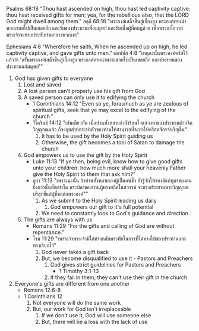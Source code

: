Psalms 68:18 "Thou hast ascended on high, thou hast led captivity captive: thou hast received gifts for men; yea, for the rebellious also, that the LORD God might dwell among them."
สดุดี 68:18 "พระองค์เสด็จขึ้นสู่เบื้องสูง พระองค์ทรงนำพวกเชลยไปเป็นเชลยอีก และรับของประทานเพื่อมนุษย์ และรับเพื่อผู้ที่กบฏด้วย เพื่อพระเยโฮวาห์พระเจ้าจะทรงประทับท่ามกลางพวกเขา"

Ephesians 4:8 "Wherefore he saith, When he ascended up on high, he led captivity captive, and gave gifts unto men."
เอเฟซัส 4:8 "เหตุฉะนั้นพระองค์ตรัสไว้แล้วว่า 'ครั้นพระองค์เสด็จขึ้นสู่เบื้องสูง พระองค์ทรงนำพวกเชลยไปเป็นเชลยอีก และประทานของประทานแก่มนุษย์'"

1. God has given gifts to everyone
	1. Lost and saved
	2. A lost person can't properly use his gift from God
	3. A saved person can only use it to edifying the church
		- 1 Corinthians 14:12 "Even so ye, forasmuch as ye are zealous of spiritual gifts, seek that ye may excel to the edifying of the church."
		- 1โครินธ์ 14:12 "เช่นเดียวกัน เมื่อท่านทั้งหลายกำลังร้อนใจแสวงหาของประทานฝ่ายจิตวิญญาณแล้ว ก็จงอุตส่าห์กระทำตัวของท่านให้สามารถที่จะทำให้คริสตจักรจำเริญขึ้น"
			1. It has to be used by the Holy Spirit guiding us
			2. Otherwise, the gift becomes a tool of Satan to damage the church
	4. God empowers us to use the gift by the Holy Spirit
		- Luke 11:13 "If ye then, being evil, know how to give good gifts unto your children: how much more shall your heavenly Father give the Holy Spirit to them that ask him?"
		- ลูกา 11:13 "เพราะฉะนั้น ถ้าท่านทั้งหลายเองผู้เป็นคนชั่ว ยังรู้จักให้ของดีแก่บุตรของตน ยิ่งกว่านั้นสักเท่าใด พระบิดาของท่านผู้ทรงสถิตในสวรรค์ จะทรงประทานพระวิญญาณบริสุทธิ์แก่ผู้ที่ขอต่อพระองค์""
			1. As we submit to the Holy Spirit leading us daily
				1. God empowers our gift to it's full potential
			2. We need to constantly look to God's guidance and direction
	5. The gifts are always with us
		- Romans 11:29 "For the gifts and calling of God are without repentance."
		- โรม 11:29 "เพราะว่าพระเจ้ามิได้ทรงกลับพระทัยในการที่ได้ทรงให้ของประทานและทรงเรียกไว้"
			1. God never takes a gift back
			2. But, we become disqualified to use it - Pastors and Preachers
				1. God gives strict guidelines for Pastors and Preachers
					- 1 Timothy 3:1-13
				2. If they fail in them, they can't use their gift in the church
2. Everyone's gifts are different from one another
	- Romans 12:6-8
	- 1 Corinthians 12
		1. Not everyone will do the same work
		2. But, our work for God isn't irreplaceable
			1. If we don't use it, God will use someone else
			2. But, there will be a loss with the lack of use